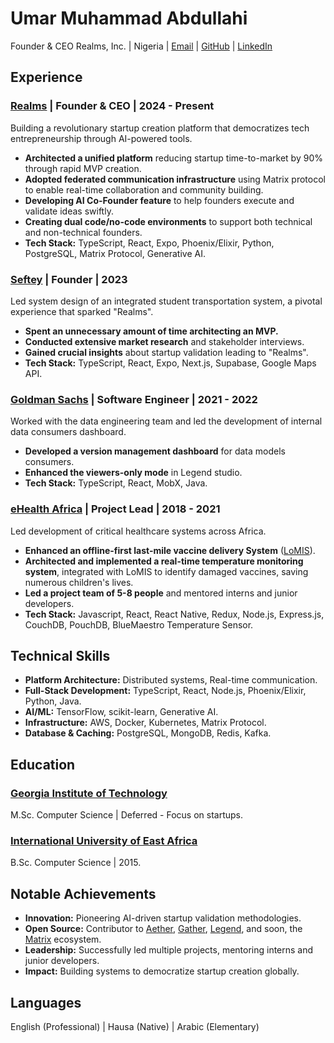 # Umar Muhammad Abdullahi

Founder & CEO Realms, Inc. | Nigeria | [Email](mailto:umar@realms.diy) | [GitHub](https://github.com/umarphaarook) | [LinkedIn](https://www.linkedin.com/in/umarphaarook)

## Experience

### [Realms](https://realms.im) | Founder & CEO | 2024 - Present

Building a revolutionary startup creation platform that democratizes tech entrepreneurship through AI-powered tools.

- **Architected a unified platform** reducing startup time-to-market by 90% through rapid MVP creation.
- **Adopted federated communication infrastructure** using Matrix protocol to enable real-time collaboration and community building.
- **Developing AI Co-Founder feature** to help founders execute and validate ideas swiftly.
- **Creating dual code/no-code environments** to support both technical and non-technical founders.
- **Tech Stack:** TypeScript, React, Expo, Phoenix/Elixir, Python, PostgreSQL, Matrix Protocol, Generative AI.

### [Seftey](https://seftey.vercel.app) | Founder | 2023

Led system design of an integrated student transportation system, a pivotal experience that sparked "Realms".

- **Spent an unnecessary amount of time architecting an MVP.**
- **Conducted extensive market research** and stakeholder interviews.
- **Gained crucial insights** about startup validation leading to "Realms".
- **Tech Stack:** TypeScript, React, Expo, Next.js, Supabase, Google Maps API.

### [Goldman Sachs](https://www.goldmansachs.com) | Software Engineer | 2021 - 2022

Worked with the data engineering team and led the development of internal data consumers dashboard.

- **Developed a version management dashboard** for data models consumers.
- **Enhanced the viewers-only mode** in Legend studio.
- **Tech Stack:** TypeScript, React, MobX, Java.

### [eHealth Africa](https://ehealthafrica.org) | Project Lead | 2018 - 2021

Led development of critical healthcare systems across Africa.

- **Enhanced an offline-first last-mile vaccine delivery System** ([LoMIS](https://lomis.ehealthafrica.org)).
- **Architected and implemented a real-time temperature monitoring system**, integrated with LoMIS to identify damaged vaccines, saving numerous children's lives.
- **Led a project team of 5-8 people** and mentored interns and junior developers.
- **Tech Stack:** Javascript, React, React Native, Redux, Node.js, Express.js, CouchDB, PouchDB, BlueMaestro Temperature Sensor.

## Technical Skills

- **Platform Architecture:** Distributed systems, Real-time communication.
- **Full-Stack Development:** TypeScript, React, Node.js, Phoenix/Elixir, Python, Java.
- **AI/ML:** TensorFlow, scikit-learn, Generative AI.
- **Infrastructure:** AWS, Docker, Kubernetes, Matrix Protocol.
- **Database & Caching:** PostgreSQL, MongoDB, Redis, Kafka.

## Education

### [Georgia Institute of Technology](https://omscs.gatech.edu/)

M.Sc. Computer Science | Deferred - Focus on startups.

### [International University of East Africa](https://www.iuea.ac.ug)

B.Sc. Computer Science | 2015.

## Notable Achievements

- **Innovation:** Pioneering AI-driven startup validation methodologies.
- **Open Source:** Contributor to [Aether](https://aether.ehealthafrica.org), [Gather](https://gather.ehealthafrica.org), [Legend](https://legend.finos.org), and soon, the [Matrix](https://matrix.org) ecosystem.
- **Leadership:** Successfully led multiple projects, mentoring interns and junior developers.
- **Impact:** Building systems to democratize startup creation globally.

## Languages

English (Professional) | Hausa (Native) | Arabic (Elementary)
